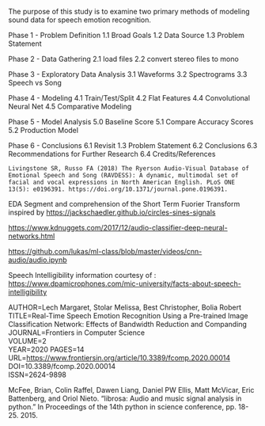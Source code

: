 The purpose of this study is to examine two primary methods of modeling sound data for speech emotion recognition.  

Phase 1 - Problem Definition
1.1 Broad Goals
1.2 Data Source
1.3 Problem Statement

Phase 2 - Data Gathering
2.1 load files
2.2 convert stereo files to mono

Phase 3 - Exploratory Data Analysis
3.1 Waveforms
3.2 Spectrograms
3.3 Speech vs Song

Phase 4 - Modeling
4.1 Train/Test/Split
4.2 Flat Features
4.4 Convolutional Neural Net
4.5 Comparative Modeling

Phase 5 - Model Analysis
5.0 Baseline Score 
5.1 Compare Accuracy Scores
5.2 Production Model

Phase 6 - Conclusions
6.1 Revisit 1.3 Problem Statement 
6.2 Conclusions
6.3 Recommendations for Further Research
6.4 Credits/References

    Livingstone SR, Russo FA (2018) The Ryerson Audio-Visual Database of Emotional Speech and Song (RAVDESS): A dynamic, multimodal set of facial and vocal expressions in North American English. PLoS ONE 13(5): e0196391. https://doi.org/10.1371/journal.pone.0196391.
    
EDA Segment and comprehension of the Short Term Fuorier Transform inspired by 
https://jackschaedler.github.io/circles-sines-signals
    
https://www.kdnuggets.com/2017/12/audio-classifier-deep-neural-networks.html
    
https://github.com/lukas/ml-class/blob/master/videos/cnn-audio/audio.ipynb
    
Speech Intelligibility information courtesy of :
https://www.dpamicrophones.com/mic-university/facts-about-speech-intelligibility


AUTHOR=Lech Margaret, Stolar Melissa, Best Christopher, Bolia Robert	 
TITLE=Real-Time Speech Emotion Recognition Using a Pre-trained Image Classification Network: Effects of Bandwidth Reduction and Companding  
JOURNAL=Frontiers in Computer Science     
VOLUME=2      
YEAR=2020
PAGES=14   
URL=https://www.frontiersin.org/article/10.3389/fcomp.2020.00014
DOI=10.3389/fcomp.2020.00014    
ISSN=2624-9898   

McFee, Brian, Colin Raffel, Dawen Liang, Daniel PW Ellis, Matt McVicar, Eric Battenberg, and Oriol Nieto. “librosa: Audio and music signal analysis in python.” In Proceedings of the 14th python in science conference, pp. 18-25. 2015.